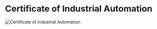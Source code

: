 # Certificate of Industrial Automation 
![Certificate of Industrial Automation](https://github.com/JonathanBheri/Certificate/blob/master/CertificateOfCompletion_Learn%20Industrial%20Automation.png)
